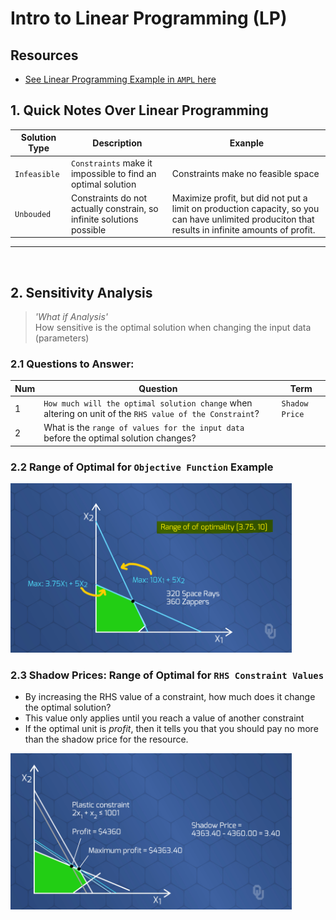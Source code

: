 # Intro to Linear Programming (LP)

## Resources
* [See Linear Programming Example in `AMPL` here](https://github.com/Daniel-Carpenter/Metaheuristics/tree/main/02%20-%20Notes%20and%20Quizzes/03%20-%20Intro%20to%20LP/Example%20LP/AMPL%20Example)

## 1. Quick Notes Over Linear Programming

Solution Type   | Description   | Exanple
----------------|---------------|----------
`Infeasible`    | `Constraints` make it impossible to find an optimal solution          | Constraints make no feasible space
`Unbouded`      | Constraints do not actually constrain, so infinite solutions possible | Maximize profit, but did not put a limit on production capacity, so you can have unlimited produciton that results in infinite amounts of profit.

---
<br>

## 2. Sensitivity Analysis
> *'What if Analysis'*  
> How sensitive is the optimal solution when changing the input data (parameters) 

### 2.1 Questions to Answer:

Num | Question | Term
----|----------|------ 
1   |`How much will the optimal solution change` when altering on unit of the `RHS value of the Constraint`? | `Shadow Price`
2   | What is the `range of values for the input data` before the optimal solution changes?

### 2.2 Range of Optimal for `Objective Function` Example
<img src = "Images/rangeOfOpt.png" width = 450> <br>

### 2.3 Shadow Prices: Range of Optimal for `RHS Constraint Values`
* By increasing the RHS value of a constraint, how much does it change the optimal solution?
* This value only applies until you reach a value of another constraint
* If the optimal unit is *profit*, then it tells you that you should pay no more than the shadow price for the resource.  
<img src = "Images/shadowPrice.png" width = 450>

